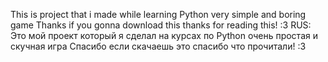 This is project that i made while learning Python
very simple and boring game
Thanks if you gonna download this
thanks for reading this! :3
RUS:
Это мой проект который я сделал на курсах по Python
очень простая и скучная игра
Спасибо если скачаешь это
спасибо что прочитали! :3
